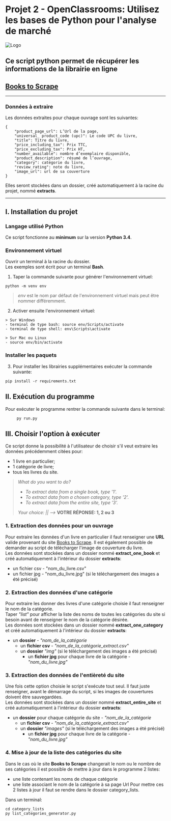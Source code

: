 # Projet 2 - OpenClassrooms: Utilisez les bases de Python pour l'analyse de marché
![Logo](https://user.oc-static.com/upload/2020/09/22/1600779540759_Online%20bookstore-01.png "logo du projet")  


## Ce script python permet de récupérer les informations de la librairie en ligne
## [Books to Scrape](https://books.toscrape.com "Link to books to scrape")
***

### Données à extraire
Les données extraites pour chaque ouvrage sont les suivantes: 
    
    {  
        "product_page_url": L’Url de la page,
        "universal_ product_code (upc)": Le code UPC du livre,
        "title": Titre du livre,
        "price_including_tax": Prix TTC,
        "price_excluding_tax": Prix HT,
        "number_available": nombre d’exemplaire disponible,
        "product_description": résumé de l’ouvrage,
        "category": catégorie du livre,
        "review_rating": note du livre,
        "image_url": url de sa couverture
    }
Elles seront stockées dans un dossier, créé automatiquement à la racine du projet, nommé **extracts**.
***  
  
## I. Installation du projet

### Langage utilisé **Python**
Ce script fonctionne au **minimum** sur la version **Python 3.4**.   

### Environnement virtuel
Ouvrir un terminal à la racine du dossier.  
Les exemples sont écrit pour un terminal **Bash**.
  
     
  1. Taper la commande suivante pour générer l'environnement virtuel:  

    python -m venv env  


> *env* est le nom par défaut de l'environnement virtuel mais peut être nommer différemment.  
  
  2. Activer ensuite l'environnement virtuel:
    
    > Sur Windows  
    - terminal de type bash: source env/Scripts/activate
    - terminal de type shell: env\Scripts\activate
      
    > Sur Mac ou Linux
    - source env/bin/activate

### Installer les paquets
  3. Pour installer les librairies supplémentaires exécuter la commande suivante:

    pip install -r requirements.txt

## II. Exécution du programme

Pour exécuter le programme rentrer la commande suivante dans le terminal:

         py run.py

## III. Choisir l'option à exécuter
Ce script donne la possibilité à l'utilisateur de choisir s'il veut extraire les données précédemment citées pour:
- 1 livre en particulier;
- 1 catégorie de livre;
- tous les livres du site.
>*What do you want to do?*
> - *To extract data from a single book, type '1'.*
> - *To extract data from a chosen category, type '2'.*
> - *To extract data from the entire site, type '3'.*
>
>*Your choice: || -->* **VOTRE RÉPONSE: 1, 2 ou 3**
  
    
### 1. Extraction des données pour un ouvrage
Pour extraire les données d'un livre en particulier il faut renseigner une **URL** valide provenant du site [Books to Scrape](https://books.toscrape.com "Site de Books to Scrape").
Il est également possible de demander au script de télécharger l'image de couverture du livre.  
Les données sont stockées dans un dossier nommé **extract_one_book** et créé automatiquement à l'intérieur du dossier **extracts**:
+ un fichier csv - "nom_du_livre.csv"
+ un fichier jpg - "nom_du_livre.jpg" (si le téléchargement des images a été précisé)
  
### 2. Extraction des données d'une catégorie
Pour extraire les donner des livres d'une catégorie choisie il faut renseigner le nom de la catégorie.  
Taper *"list"* pour afficher la liste des noms de toutes les catégories du site si besoin avant de renseigner le nom de la catégorie désirée.  
Les données sont stockées dans un dossier nommé **extract_one_category** et créé automatiquement à l'intérieur du dossier **extracts**:
+ un **dossier** - *"nom_de_la_catégorie*
    + un **fichier csv** - *"nom_de_la_catégorie_extract.csv"*
    + un **dossier** *"img"* (si le téléchargement des images a été précisé)
        + un **fichier jpg** pour chaque livre de la catégorie - *"nom_du_livre.jpg"* 

### 3. Extraction des données de l'entièreté  du site
Une fois cette option choisie le script s'exécute tout seul. Il faut juste renseigner, avant le démarrage du script, si les images de couvertures doivent être sauvegardées.  
Les données sont stockées dans un dossier nommé **extract_entire_site** et créé automatiquement à l'intérieur du dossier **extracts**:
+ un **dossier** pour chaque catégorie du site - *"nom_de_la_catégorie*
    + un **fichier csv** - *"nom_de_la_catégorie_extract.csv"*
    + un **dossier** *"images"* (si le téléchargement des images a été précisé)
        + un **fichier jpg** pour chaque livre de la catégorie - *"nom_du_livre.jpg"* 

### 4. Mise à jour de la liste des catégories du site
Dans le cas où le site **Books to Scrape** changerait le nom ou le nombre de ses catégories il est possible de mettre à jour dans le programme 2 listes:
+ une liste contenant les noms de chaque catégorie
+ une liste associant le nom de la catégorie à sa page Url
Pour mettre ces 2 listes à jour il faut se rendre dans le dossier category_lists.  

Dans un terminal:  

    cd category_lists 
    py list_categories_generator.py





